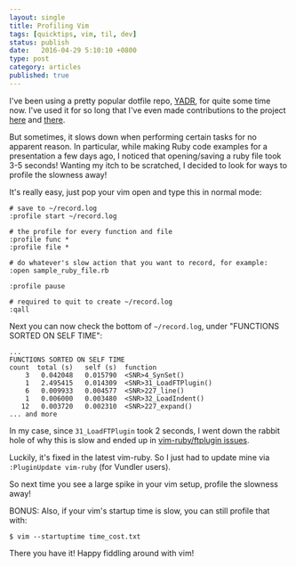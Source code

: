 ```yaml
---
layout: single
title: Profiling Vim
tags: [quicktips, vim, til, dev]
status: publish
date:   2016-04-29 5:10:10 +0800
type: post
category: articles
published: true
---
```


I've been using a pretty popular dotfile repo, [YADR](https://github.com/skwp/dotfiles),
for quite some time now. I've used it for so long that I've even made contributions
to the project [here](https://github.com/skwp/dotfiles/pull/506/files) and
[there](https://github.com/skwp/dotfiles/pull/711).

But sometimes, it slows down when performing certain tasks for no apparent reason.
In particular, while making Ruby code examples for a presentation
a few days ago, I noticed that opening/saving a ruby file took
3-5 seconds! Wanting my itch to be scratched, I decided to
look for ways to profile the slowness away!

It's really easy, just pop your vim open and type this in normal mode:

    # save to ~/record.log
    :profile start ~/record.log 

    # the profile for every function and file
    :profile func *
    :profile file *

    # do whatever's slow action that you want to record, for example:
    :open sample_ruby_file.rb

    :profile pause

    # required to quit to create ~/record.log
    :qall

Next you can now check the bottom of `~/record.log`,
under "FUNCTIONS SORTED ON SELF TIME":

    ...
    FUNCTIONS SORTED ON SELF TIME
    count  total (s)   self (s)  function
        3   0.042048   0.015790  <SNR>4_SynSet()
        1   2.495415   0.014309  <SNR>31_LoadFTPlugin()
        6   0.009933   0.004577  <SNR>227_line()
        1   0.006000   0.003480  <SNR>32_LoadIndent()
       12   0.003720   0.002310  <SNR>227_expand()
    ... and more

In my case, since `31_LoadFTPlugin` took 2 seconds, I went down the rabbit hole
of why this is slow and ended up in [vim-ruby/ftplugin issues](https://github.com/vim-ruby/vim-ruby/search?q=ftplugin+slow&type=Issues&utf8=%E2%9C%93).

Luckily, it's fixed in the latest vim-ruby. So I just had to update mine via `:PluginUpdate vim-ruby` (for Vundler users).

So next time you see a large spike in your vim setup, profile the slowness away!

BONUS: Also, if your vim's startup time is slow, you can still profile that with:

    $ vim --startuptime time_cost.txt

There you have it! Happy fiddling around with vim!
